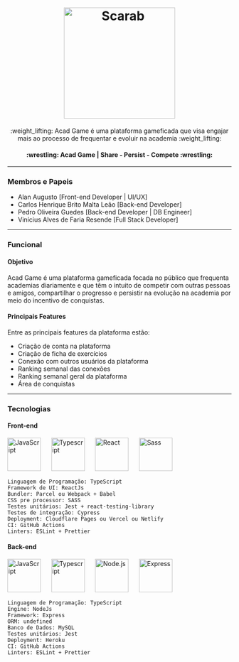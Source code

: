 <h1 align="center">
  <img alt="Scarab" src="https://res.cloudinary.com/viniciusalvesdefaria/image/upload/v1661338257/PDS/AcadGame_vhkdfy.png" width="250px" />
</h1>
<p align= "center">:weight_lifting: Acad Game é uma plataforma gameficada que visa engajar mais ao processo de frequentar e evoluir na academia :weight_lifting:</p>

<h4 align="center"> 
	:wrestling:  Acad Game | Share - Persist - Compete :wrestling:
</h4>

---

### Membros e Papeis 

- Alan Augusto [Front-end Developer | UI/UX]
- Carlos Henrique Brito Malta Leão [Back-end Developer]
- Pedro Oliveira Guedes [Back-end Developer | DB Engineer]
- Vinícius Alves de Faria Resende [Full Stack Developer]

---

### Funcional 

#### Objetivo
Acad Game é uma plataforma gameficada focada no público que frequenta academias diariamente e que têm o intuito de competir com outras pessoas e amigos, compartilhar o progresso e persistir na evolução na academia por meio do incentivo de conquistas.

#### Principais Features
Entre as principais features da plataforma estão: 
- Criação de conta na plataforma
- Criação de ficha de exercícios
- Conexão com outros usuários da plataforma
- Ranking semanal das conexões
- Ranking semanal geral da plataforma
- Área de conquistas

---

### Tecnologias

#### Front-end

<a href="https://developer.mozilla.org/en-US/docs/Web/JavaScript" title="JavaScript"><img src="https://github.com/get-icon/geticon/raw/master/icons/javascript.svg" alt="JavaScript" width="75px" height="75px" right-margin="15px"></a>
&nbsp;&nbsp;&nbsp;&nbsp;
<a href="https://www.typescriptlang.org/" title="Typescript"><img src="https://github.com/get-icon/geticon/raw/master/icons/typescript-icon.svg" alt="Typescript" width="75px" height="75px" right-margin="15px"></a>
&nbsp;&nbsp;&nbsp;&nbsp;
<a href="https://reactjs.org/" title="React"><img src="https://github.com/get-icon/geticon/raw/master/icons/react.svg" alt="React" width="75px" height="75px" right-margin="15px"></a>
&nbsp;&nbsp;&nbsp;&nbsp;
<a href="https://sass-lang.com/" title="Sass"><img src="https://github.com/get-icon/geticon/raw/master/icons/sass.svg" alt="Sass" width="75px" height="75px" right-margin="15px"></a>

	Linguagem de Programação: TypeScript
	Framework de UI: ReactJs
	Bundler: Parcel ou Webpack + Babel
	CSS pre processor: SASS
	Testes unitários: Jest + react-testing-library
	Testes de integração: Cypress
	Deployment: Cloudflare Pages ou Vercel ou Netlify
	CI: GitHub Actions
	Linters: ESLint + Prettier
	
#### Back-end

<a href="https://developer.mozilla.org/en-US/docs/Web/JavaScript" title="JavaScript"><img src="https://github.com/get-icon/geticon/raw/master/icons/javascript.svg" alt="JavaScript" width="75px" height="75px" right-margin="15px"></a>
&nbsp;&nbsp;&nbsp;&nbsp;
<a href="https://www.typescriptlang.org/" title="Typescript"><img src="https://github.com/get-icon/geticon/raw/master/icons/typescript-icon.svg" alt="Typescript" width="75px" height="75px" right-margin="15px"></a>
&nbsp;&nbsp;&nbsp;&nbsp;
<a href="https://nodejs.org/" title="Node.js"><img src="https://github.com/get-icon/geticon/raw/master/icons/nodejs-icon.svg" alt="Node.js" width="75px" height="75px"></a>
&nbsp;&nbsp;&nbsp;&nbsp;
<a href="https://expressjs.com/" title="Express"><img src="https://github.com/get-icon/geticon/raw/master/icons/express.svg" alt="Express" width="75px" height="75px"></a>

	Linguagem de Programação: TypeScript
	Engine: NodeJs
	Framework: Express
	ORM: undefined
	Banco de Dados: MySQL
	Testes unitários: Jest
	Deployment: Heroku
	CI: GitHub Actions
	Linters: ESLint + Prettier
